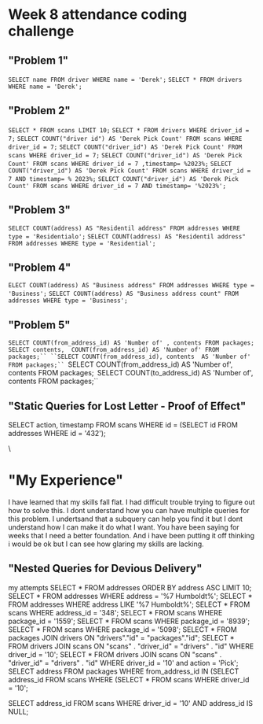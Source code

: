 # Week 8 attendance coding challenge

## "Problem 1"
``SELECT name FROM driver WHERE name = 'Derek';``
```SELECT * FROM drivers WHERE name = 'Derek';```
## "Problem 2"
 ```SELECT * FROM scans LIMIT 10;```
```SELECT * FROM drivers WHERE driver_id = 7;```
```SELECT COUNT("driver id") AS 'Derek Pick Count' FROM scans WHERE driver_id = 7;```
```SELECT COUNT("driver_id") AS 'Derek Pick Count' FROM scans WHERE driver_id = 7;```
```SELECT COUNT("driver_id") AS 'Derek Pick Count' FROM scans WHERE driver_id = 7 ,timestamp= %2023%;```
``SELECT COUNT("driver_id") AS 'Derek Pick Count' FROM scans WHERE driver_id = 7 AND timestamp= %
2023%;``
```SELECT COUNT("driver_id") AS 'Derek Pick Count' FROM scans WHERE driver_id = 7 AND timestamp= '%2023%';```

## "Problem 3"
```SELECT COUNT(address) AS "Residentil address" FROM addresses WHERE type = 'Residentialo';``` 
```SELECT COUNT(address) AS "Residentil address" FROM addresses WHERE type = 'Residential';```

## "Problem 4"
```ELECT COUNT(address) AS "Business address" FROM addresses WHERE type = 'Business';```
```SELECT COUNT(address) AS "Business address count" FROM addresses WHERE type = 'Business';```

## "Problem 5"
``SELECT COUNT(from_address_id) AS 'Number of' , contents FROM packages;``
```SELECT contents,  COUNT(from_address_id) AS 'Number of' FROM packages;``
``SELECT COUNT(from_address_id), contents  AS 'Number of' FROM packages;``
```SELECT COUNT(from_address_id) AS 'Number of', contents FROM packages;``
``SELECT COUNT(to_address_id) AS 'Number of', contents FROM packages;``

## "Static Queries for Lost Letter - Proof of Effect"

SELECT action, timestamp FROM scans WHERE id = (SELECT id FROM addresses WHERE id = '432');







\
# "My Experience"
I have learned that my skills fall flat. I had difficult trouble trying to figure out how to solve this. I dont understand how you can have multiple queries for this problem. I undertsand that a subquery can help you find it but I dont understand how I can make it do what I want. You have been saying for weeks that I need a better foundation. And i have been putting it off thinking i would be ok but I can see how glaring my skills are lacking.



## "Nested Queries for Devious Delivery"
my attempts 
 SELECT * FROM addresses ORDER BY address ASC LIMIT 10;
SELECT * FROM addresses WHERE address = '%7 Humboldt%';
 SELECT * FROM addresses WHERE address LIKE '%7 Humboldt%';
SELECT * FROM scans WHERE address_id = '348';
SELECT * FROM scans WHERE package_id = '1559';
SELECT * FROM scans WHERE package_id = '8939';
SELECT * FROM scans WHERE package_id = '5098';
 SELECT * FROM packages JOIN drivers ON "drivers"."id" = "packages"."id";
SELECT * FROM drivers JOIN scans ON "scans" . "driver_id" = "drivers" . "id" WHERE driver_id = '10';
 SELECT * FROM drivers JOIN scans ON "scans" . "driver_id" = "drivers" . "id" WHERE driver_id = '10' and action = 'Pick';
 SELECT address FROM packages WHERE from_address_id IN (SELECT address_id FROM scans WHERE   (SELECT * FROM scans WHERE driver_id = '10';





 SELECT address_id FROM scans WHERE driver_id = '10' AND address_id IS NULL;